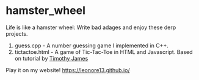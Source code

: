 # hamster_wheel

Life is like a hamster wheel: Write bad adages and enjoy these derp projects. 

1. guess.cpp - A number guessing game I implemented in C++. 
2. tictactoe.html - A game of Tic-Tac-Toe in HTML and Javascript. Based on tutorial by <a href="https://youtu.be/_r9vhz7PZIE">Timothy James</a>

Play it on my website! https://leonore13.github.io/
